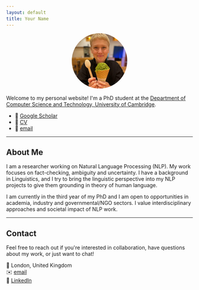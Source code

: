 ```yaml
---
layout: default
title: Your Name
---
```


<p align="center">
  <img src="IMG-20231111-WA0003_.jpg" width="150" height="150" style="object-fit: cover; border-radius: 50%;">
</p>

Welcome to my personal website! I'm a PhD student at the [Department of Computer Science and Technology, University of Cambridge](https://www.cst.cam.ac.uk/people/irs38).

- 🔗 [Google Scholar](https://scholar.google.com/citations?user=6RuW6IoAAAAJ&hl=en&inst=6810896796868835251)
- 📄 [CV](IevaStaliunaiteCV2025.pdf)
- 📧 [email](mailto:irs38@cam.ac.uk)

---

## About Me

I am a researcher working on Natural Language Processing (NLP). My work focuses on fact-checking, ambiguity and uncertainty. I have a background in Linguistics, and I try to bring the linguistic perspective into my NLP projects to give them grounding in theory of human language.

I am currently in the third year of my PhD and I am open to opportunities in academia, industry and governmental/NGO sectors. I value interdisciplinary approaches and societal impact of NLP work. 

---

## Contact

Feel free to reach out if you're interested in collaboration, have questions about my work, or just want to chat!

📍 London, United Kingdom  
✉️ [email](mailto:irs38@cam.ac.uk)  
💼 [LinkedIn](https://www.linkedin.com/in/ieva-raminta-stali%C5%ABnait%C4%97-972a9658/)
